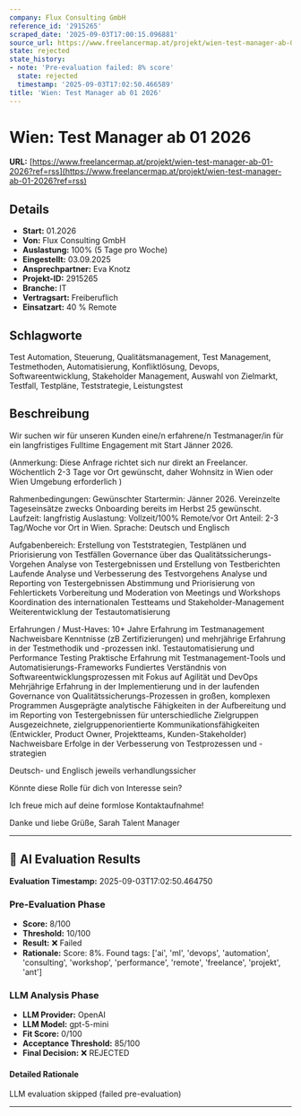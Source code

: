 ```yaml
---
company: Flux Consulting GmbH
reference_id: '2915265'
scraped_date: '2025-09-03T17:00:15.096881'
source_url: https://www.freelancermap.at/projekt/wien-test-manager-ab-01-2026?ref=rss
state: rejected
state_history:
- note: 'Pre-evaluation failed: 8% score'
  state: rejected
  timestamp: '2025-09-03T17:02:50.466589'
title: 'Wien: Test Manager ab 01 2026'
---
```



# Wien: Test Manager ab 01 2026
**URL:** [https://www.freelancermap.at/projekt/wien-test-manager-ab-01-2026?ref=rss](https://www.freelancermap.at/projekt/wien-test-manager-ab-01-2026?ref=rss)
## Details
- **Start:** 01.2026
- **Von:** Flux Consulting GmbH
- **Auslastung:** 100% (5 Tage pro Woche)
- **Eingestellt:** 03.09.2025
- **Ansprechpartner:** Eva Knotz
- **Projekt-ID:** 2915265
- **Branche:** IT
- **Vertragsart:** Freiberuflich
- **Einsatzart:** 40
                                                % Remote

## Schlagworte
Test Automation, Steuerung, Qualitätsmanagement, Test Management, Testmethoden, Automatisierung, Konfliktlösung, Devops, Softwareentwicklung, Stakeholder Management, Auswahl von Zielmarkt, Testfall, Testpläne, Teststrategie, Leistungstest

## Beschreibung
Wir suchen wir für unseren Kunden eine/n erfahrene/n Testmanager/in für ein langfristiges Fulltime Engagement mit Start Jänner 2026.

(Anmerkung: Diese Anfrage richtet sich nur direkt an Freelancer. Wöchentlich 2-3 Tage vor Ort gewünscht, daher Wohnsitz in Wien oder Wien Umgebung erforderlich )

Rahmenbedingungen:
Gewünschter Startermin: Jänner 2026. Vereinzelte Tageseinsätze zwecks Onboarding bereits im Herbst 25 gewünscht.
Laufzeit: langfristig
Auslastung: Vollzeit/100%
Remote/vor Ort Anteil: 2-3 Tag/Woche vor Ort in Wien.
Sprache: Deutsch und Englisch

Aufgabenbereich:
Erstellung von Teststrategien, Testplänen und Priorisierung von Testfällen
Governance über das Qualitätssicherungs-Vorgehen
Analyse von Testergebnissen und Erstellung von Testberichten
Laufende Analyse und Verbesserung des Testvorgehens
Analyse und Reporting von Testergebnissen
Abstimmung und Priorisierung von Fehlertickets
Vorbereitung und Moderation von Meetings und Workshops
Koordination des internationalen Testteams und Stakeholder-Management
Weiterentwicklung der Testautomatisierung

Erfahrungen / Must-Haves:
10+ Jahre Erfahrung im Testmanagement
Nachweisbare Kenntnisse (zB Zertifizierungen) und mehrjährige Erfahrung in der Testmethodik und -prozessen inkl. Testautomatisierung und Performance Testing
Praktische Erfahrung mit Testmanagement-Tools und Automatisierungs-Frameworks
Fundiertes Verständnis von Softwareentwicklungsprozessen mit Fokus auf Agilität und DevOps
Mehrjährige Erfahrung in der Implementierung und in der laufenden Governance von Qualitätssicherungs-Prozessen in großen, komplexen Programmen
Ausgeprägte analytische Fähigkeiten in der Aufbereitung und im Reporting von Testergebnissen für unterschiedliche Zielgruppen
Ausgezeichnete, zielgruppenorientierte Kommunikationsfähigkeiten (Entwickler, Product Owner, Projektteams, Kunden-Stakeholder)
Nachweisbare Erfolge in der Verbesserung von Testprozessen und -strategien

Deutsch- und Englisch jeweils verhandlungssicher

Könnte diese Rolle für dich von Interesse sein?

Ich freue mich auf deine formlose Kontaktaufnahme!

Danke und liebe Grüße, Sarah
Talent Manager

---

## 🤖 AI Evaluation Results

**Evaluation Timestamp:** 2025-09-03T17:02:50.464750

### Pre-Evaluation Phase
- **Score:** 8/100
- **Threshold:** 10/100
- **Result:** ❌ Failed
- **Rationale:** Score: 8%. Found tags: ['ai', 'ml', 'devops', 'automation', 'consulting', 'workshop', 'performance', 'remote', 'freelance', 'projekt', 'ant']

### LLM Analysis Phase
- **LLM Provider:** OpenAI
- **LLM Model:** gpt-5-mini
- **Fit Score:** 0/100
- **Acceptance Threshold:** 85/100
- **Final Decision:** ❌ REJECTED

#### Detailed Rationale
LLM evaluation skipped (failed pre-evaluation)

---
